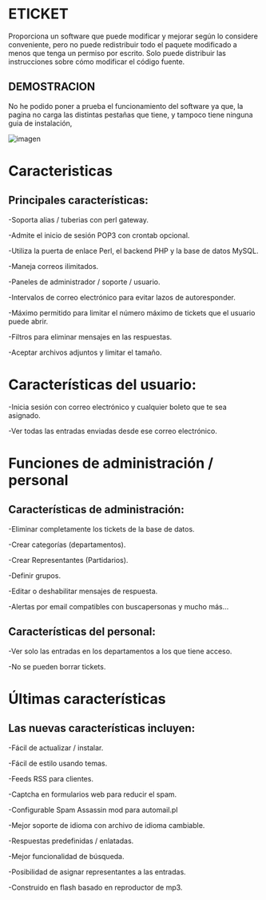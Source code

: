 # ETICKET

Proporciona un software que puede modificar y mejorar según lo considere conveniente, pero no puede redistribuir todo el paquete modificado a menos que tenga un permiso por escrito. Solo puede distribuir las instrucciones sobre cómo modificar el código fuente.

## DEMOSTRACION

No he podido poner a prueba el funcionamiento del software ya que, la pagina no carga las distintas pestañas que tiene, y tampoco tiene ninguna guia de instalación,

![imagen](images/i1.jpg)


# Caracteristicas


## Principales características:

-Soporta alias / tuberias con perl gateway.

-Admite el inicio de sesión POP3 con crontab opcional.

-Utiliza la puerta de enlace Perl, el backend PHP y la base de datos MySQL.

-Maneja correos ilimitados.

-Paneles de administrador / soporte / usuario.

-Intervalos de correo electrónico para evitar lazos de autoresponder.

-Máximo permitido para limitar el número máximo de tickets que el usuario puede abrir.

-Filtros para eliminar mensajes en las respuestas.

-Aceptar archivos adjuntos y limitar el tamaño.


# Características del usuario:

-Inicia sesión con correo electrónico y cualquier boleto que te sea asignado.

-Ver todas las entradas enviadas desde ese correo electrónico.

# Funciones de administración / personal

## Características de administración:

-Eliminar completamente los tickets de la base de datos.

-Crear categorías (departamentos).

-Crear Representantes (Partidarios).

-Definir grupos.

-Editar o deshabilitar mensajes de respuesta.

-Alertas por email compatibles con buscapersonas y mucho más…

## Características del personal:

-Ver solo las entradas en los departamentos a los que tiene acceso.

-No se pueden borrar tickets.

# Últimas características

## Las nuevas características incluyen:

-Fácil de actualizar / instalar.

-Fácil de estilo usando temas.

-Feeds RSS para clientes.

-Captcha en formularios web para reducir el spam.

-Configurable Spam Assassin mod para automail.pl

-Mejor soporte de idioma con archivo de idioma cambiable.

-Respuestas predefinidas / enlatadas.

-Mejor funcionalidad de búsqueda.

-Posibilidad de asignar representantes a las entradas.

-Construido en flash basado en reproductor de mp3.




